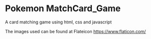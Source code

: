 # Pokemon MatchCard_Game

A card matching game using html, css and javascript

The images used can be found at Flateicon https://www.flaticon.com/
